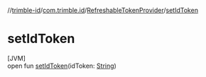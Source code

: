 //[trimble-id](../../../index.md)/[com.trimble.id](../index.md)/[RefreshableTokenProvider](index.md)/[setIdToken](set-id-token.md)

# setIdToken

[JVM]\
open fun [setIdToken](set-id-token.md)(idToken: [String](https://docs.oracle.com/javase/8/docs/api/java/lang/String.html))
